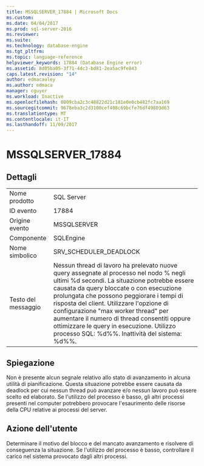 ```yaml
---
title: MSSQLSERVER_17884 | Microsoft Docs
ms.custom: 
ms.date: 04/04/2017
ms.prod: sql-server-2016
ms.reviewer: 
ms.suite: 
ms.technology: database-engine
ms.tgt_pltfrm: 
ms.topic: language-reference
helpviewer_keywords: 17884 (Database Engine error)
ms.assetid: 8d05ba05-3f71-4dc3-bd81-2ea5ac9fe843
caps.latest.revision: "14"
author: edmacauley
ms.author: edmaca
manager: cguyer
ms.workload: Inactive
ms.openlocfilehash: 0809cba2c3c48822d21c181e0e0cb482fc7aa169
ms.sourcegitcommit: 9678eba3c2d3100cef408c69bcfe76df49803d63
ms.translationtype: MT
ms.contentlocale: it-IT
ms.lasthandoff: 11/09/2017
---
```

# <a name="mssqlserver17884"></a>MSSQLSERVER_17884
  
## <a name="details"></a>Dettagli  
  
|||  
|-|-|  
|Nome prodotto|SQL Server|  
|ID evento|17884|  
|Origine evento|MSSQLSERVER|  
|Componente|SQLEngine|  
|Nome simbolico|SRV_SCHEDULER_DEADLOCK|  
|Testo del messaggio|Nessun thread di lavoro ha prelevato nuove query assegnate al processo nel nodo % negli ultimi %d secondi. La situazione potrebbe essere causata da query bloccate o con esecuzione prolungata che possono peggiorare i tempi di risposta del client. Utilizzare l'opzione di configurazione "max worker thread" per aumentare il numero di thread consentiti oppure ottimizzare le query in esecuzione.  Utilizzo processo SQL: %d%%. Inattività del sistema: %d%%.|  
  
## <a name="explanation"></a>Spiegazione  
Non è presente alcun segnale relativo allo stato di avanzamento in alcuna utilità di pianificazione. Questa situazione potrebbe essere causata da deadlock per cui nessun thread può avanzare e/o nessun lavoro può essere scelto ed elaborato. Se l'utilizzo del processo è basso, gli altri processi presenti nel computer potrebbero provocare l'esaurimento delle risorse della CPU relative ai processi del server.  
  
## <a name="user-action"></a>Azione dell'utente  
Determinare il motivo del blocco e del mancato avanzamento e risolvere di conseguenza la situazione. Se l'utilizzo del processo è basso, controllare il carico nel sistema provocato dagli altri processi.  
  
